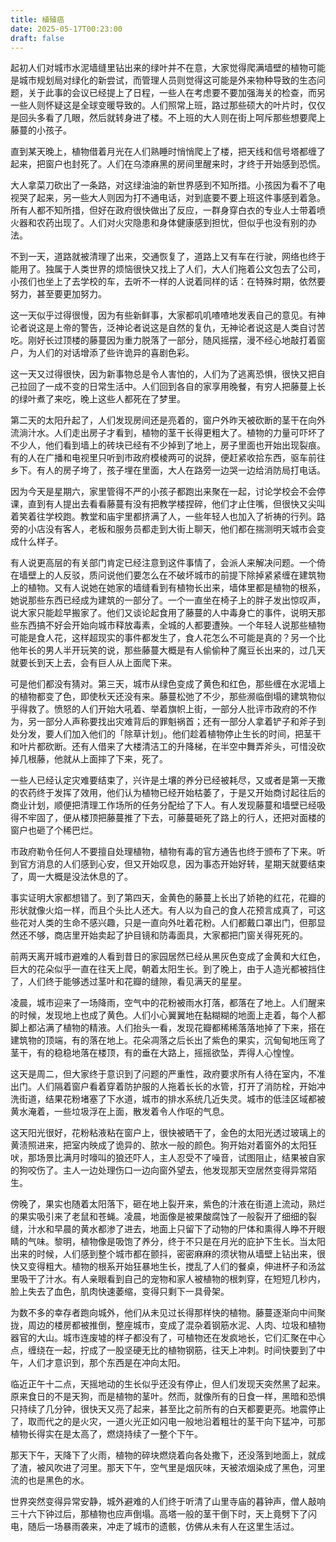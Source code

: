 ```yaml
---
title: 植殖癌
date: 2025-05-17T00:23:00
draft: false
---
```


起初人们对城市水泥墙缝里钻出来的绿叶并不在意，大家觉得爬满墙壁的植物可能是城市规划局对绿化的新尝试，而管理人员则觉得这可能是外来物种导致的生态问题，关于此事的会议已经提上了日程，一些人在考虑要不要加强海关的检查，而另一些人则怀疑这是全球变暖导致的。人们照常上班，路过那些硕大的叶片时，仅仅是回头多看了几眼，然后就转身进了楼。不上班的大人则在街上呵斥那些想要爬上藤蔓的小孩子。

直到某天晚上，植物借着月光在人们熟睡时悄悄爬上了楼，把天线和信号塔都缠了起来，把窗户也封死了。人们在乌漆麻黑的房间里醒来时，才终于开始感到恐慌。<!--more-->

大人拿菜刀砍出了一条路，对这绿油油的新世界感到不知所措。小孩因为看不了电视哭了起来，另一些大人则因为打不通电话，对到底要不要上班这件事感到着急。所有人都不知所措，但好在政府很快做出了反应，一群身穿白衣的专业人士带着喷火器和农药出现了。人们对火灾隐患和身体健康感到担忧，但似乎也没有别的办法。

不到一天，道路就被清理了出来，交通恢复了，道路上又有车在行驶，网络也终于能用了。独属于人类世界的烦恼很快又找上了人们，大人们拖着公文包去了公司，小孩们也坐上了去学校的车，去听不一样的人说着同样的话：在特殊时期，依然要努力，甚至要更加努力。

这一天似乎过得很慢，因为有些新鲜事，大家都叽叽喳喳地发表自己的意见。有神论者说这是上帝的警告，泛神论者说这是自然的复仇，无神论者说这是人类自讨苦吃。刚好长过顶楼的藤蔓因为重力脱落了一部分，随风摇摆，漫不经心地敲打着窗户，为人们的对话增添了些许诡异的喜剧色彩。

这一天又过得很快，因为新事物总是令人害怕的，人们为了逃离恐惧，很快又把自己拉回了一成不变的日常生活中。人们回到各自的家享用晚餐，有穷人把藤蔓上长的绿叶煮了来吃，晚上这些人都死在了梦里。

第二天的太阳升起了，人们发现房间还是亮着的，窗户外昨天被砍断的茎干在向外流淌汁水。人们走出房子才看到，植物的茎干长得更粗大了。植物的力量可吓坏了不少人，他们看到墙上的砖块已经有不少掉到了地上，房子里面也开始出现裂痕。有的人在广播和电视里只听到市政府模棱两可的说辞，便赶紧收拾东西，驱车前往乡下。有人的房子垮了，孩子埋在里面，大人在路旁一边哭一边给消防局打电话。

因为今天是星期六，家里管得不严的小孩子都跑出来聚在一起，讨论学校会不会停课，直到有人提出去看看藤蔓有没有把教学楼捏碎，他们才止住嘴，但很快又尖叫着笑着往学校跑。教堂和庙宇里都挤满了人，一些年轻人也加入了祈祷的行列。路旁的小店没有客人，老板和服务员都走到大街上聊天，他们都在揣测明天城市会变成什么样子。

有人说更高层的有关部门肯定已经注意到这件事情了，会派人来解决问题。一个倚在墙壁上的人反驳，质问说他们要怎么在不破坏城市的前提下除掉紧紧缠在建筑物上的植物。又有人说她在她家的墙缝看到有植物长出来，墙体里都是植物的根系，她说那些东西已经成为建筑的一部分了。一个一直坐在椅子上的胖子发出惊叹声，说大家只能趁早搬家了。他们又谈论起食用了藤蔓的人中毒身亡的事件，说明天那些东西搞不好会开始向城市释放毒素，全城的人都要遭殃。一个年轻人说那些植物可能是食人花，这样超现实的事件都发生了，食人花怎么不可能是真的？另一个比他年长的男人半开玩笑的说，那些藤蔓大概是有人偷偷种了魔豆长出来的，过几天就要长到天上去，会有巨人从上面爬下来。

可是他们都没有猜对。第三天，城市从绿色变成了黄色和红色，那些缠在水泥墙上的植物都变了色，即使秋天还没有来。藤蔓松弛了不少，那些濒临倒塌的建筑物似乎得救了。愤怒的人们开始大吼着、举着旗帜上街，一部分人批评市政府的不作为，另一部分人声称要找出灾难背后的罪魁祸首；还有一部分人拿着铲子和斧子到处分发，要人们加入他们的「除草计划」。他们趁着植物停止生长的时间，把茎干和叶片都砍断。还有人借来了大楼清洁工的升降梯，在半空中舞弄斧头，可惜没砍掉几根藤，他就从上面摔了下来，死了。

一些人已经认定灾难要结束了，兴许是土壤的养分已经被耗尽，又或者是第一天撒的农药终于发挥了效用，他们认为植物已经开始枯萎了，于是又开始商讨起往后的商业计划，顺便把清理工作场所的任务分配给了下人。有人发现藤蔓和墙壁已经吸得不牢固了，便从楼顶把藤蔓推了下去，可藤蔓砸死了路上的行人，还把对面楼的窗户也砸了个稀巴烂。

市政府勒令任何人不要擅自处理植物，植物有毒的官方通告也终于颁布了下来。听到官方消息的人们感到心安，但又开始叹息，因为事态开始好转，星期天就要结束了，周一大概是没法休息的了。

事实证明大家都想错了。到了第四天，金黄色的藤蔓上长出了娇艳的红花，花瓣的形状就像火焰一样，而且个头比人还大。有人以为自己的食人花预言成真了，可这些花对人类的生命不感兴趣，只是一直向外吐着花粉。人们都戴口罩出门，但那显然还不够，商店里开始卖起了护目镜和防毒面具，大家都把门窗关得死死的。

前两天离开城市避难的人看到昔日的家园居然已经从黑灰色变成了金黄和大红色，巨大的花朵似乎一直在往天上爬，朝着太阳生长。到了晚上，由于人造光都被挡住了，人们终于能够透过茎叶和花瓣的缝隙，看见满天的星星。

凌晨，城市迎来了一场降雨，空气中的花粉被雨水打落，都落在了地上。人们醒来的时候，发现地上也成了黄色。人们小心翼翼地在黏糊糊的地面上走着，每个人都脚上都沾满了植物的精液。人们抬头一看，发现花瓣都稀稀落落地掉了下来，搭在建筑物的顶端，有的落在地上。花朵凋落之后长出了紫色的果实，沉甸甸地压弯了茎干，有的稳稳地落在楼顶，有的垂在大路上，摇摇欲坠，弄得人心惶惶。

这天是周二，但大家终于意识到了问题的严重性，政府要求所有人待在室内，不准出门。人们隔着窗户看着穿着防护服的人拖着长长的水管，打开了消防栓，开始冲洗街道，结果花粉堵塞了下水道，城市的排水系统几近失灵。城市的低洼区域都被黄水淹着，一些垃圾浮在上面，散发着令人作呕的气息。

这天阳光很好，花粉粘液粘在窗户上，很快被晒干了，金色的太阳光透过玻璃上的黄渍照进来，把室内映成了诡异的、脓水一般的颜色。狗开始对着窗外的太阳狂吠，那场景比满月时嚎叫的狼还吓人，主人忍受不了噪音，试图阻止，结果被自家的狗咬伤了。主人一边处理伤口一边向窗外望去，他发现那天空居然变得异常陌生。

傍晚了，果实也随着太阳落下，砸在地上裂开来，紫色的汁液在街道上流动，熟烂的果实吸引来了老鼠和苍蝇。凌晨，地面像是被果酸腐蚀了一般裂开了细细的裂缝，汁水和早晨的黄水都渗了进去，地面上只留下了动物的尸体和熏得人睁不开眼睛的气味。黎明，植物像是吸饱了养分，终于不只是在月光的庇护下生长。当太阳出来的时候，人们感到整个城市都在颤抖，密密麻麻的须状物从墙壁上钻出来，很快又变得粗大。植物的根系开始狂暴地生长，搅乱了人们的餐桌，伸进杯子和汤盆里吸干了汁水。有人亲眼看到自己的宠物和家人被植物的根刺穿，在短短几秒内，脸上失去了血色，肌肉快速萎缩，变得只剩下一具骨架。

为数不多的幸存者跑向城外，他们从未见过长得那样快的植物。藤蔓逐渐向中间聚拢，周边的楼房都被推倒，整座城市，变成了混杂着钢筋水泥、人肉、垃圾和植物器官的大山。城市连废墟的样子都没有了，可植物还在发疯地长，它们汇聚在中心点，缠绕在一起，拧成了一股坚硬无比的植物钢筋，往天上冲刺。时间快要到了中午，人们才意识到，那个东西是在冲向太阳。

临近正午十二点，天摇地动的生长似乎还没有停止，但人们发现天突然黑了起来。原来食日的不是天狗，而是植物的茎叶。然而，就像所有的日食一样，黑暗和恐惧只持续了几分钟，很快天又亮了起来，甚至比之前所有的白天都要更亮。地震停止了，取而代之的是火灾，一道火光正如闪电一般地沿着粗壮的茎干向下猛冲，可那植物长得实在是太高了，燃烧持续了一整个下午。

那天下午，天降下了火雨，植物的碎块燃烧着向各处撒下，还没落到地面上，就成了渣，被风吹进了河里。那天下午，空气里是烟灰味，天被浓烟染成了黑色，河里流的也是黑色的水。

世界突然变得异常安静，城外避难的人们终于听清了山里寺庙的暮钟声，僧人敲响三十六下钟过后，那植物也应声倒塌。高塔一般的茎干倒下时，天上竟劈下了闪电，随后一场暴雨袭来，冲走了城市的遗骸，仿佛从未有人在这里生活过。
